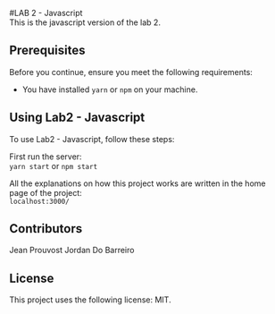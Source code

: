 #LAB 2 - Javascript  
This is the javascript version of the lab 2.  
  
## Prerequisites  
Before you continue, ensure you meet the following requirements:  
  
* You have installed `yarn` or `npm` on your machine.   
  
## Using Lab2 - Javascript  
To use Lab2 - Javascript, follow these steps:  
  
First run the server:     
`yarn start` or `npm start`  
  
All the explanations on how this project works are written in the home  
page of the project:  
`localhost:3000/`  
  
## Contributors  
Jean Prouvost
Jordan Do Barreiro

## License  
This project uses the following license: MIT.

